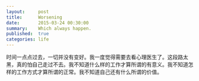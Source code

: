 ```yaml
---
layout:     post
title:      Worsening
date:       2015-03-24 00:30:00
summary:    Which always happen.
published:  true
categories: life
---
```


时间一点点过去，一切并没有变好。我一度觉得需要去看心理医生了。这段路太黑，真的怕自己走过不去。我不知道什么样的工作才算所谓的有意义。我不知道怎样的工作方式才算所谓的正常。我不知道自己还有什么所谓的价值。

